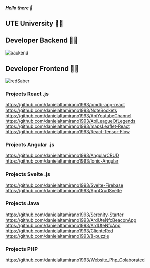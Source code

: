 <h5 >  Hello there  👋 </h5>

## UTE University 👨‍🎓

## Developer Backend 👨‍💻

![backend](https://user-images.githubusercontent.com/64813513/167021686-b09b7051-45ef-4d2a-9863-db926ed3cf03.gif)

## Developer Frontend 👨‍💻

![redSaber](https://user-images.githubusercontent.com/64813513/166987258-b4c6acc4-9944-490b-887b-79cca971513c.gif)

### Projects React .js

https://github.com/danielaltamirano1993/omdb-app-react
https://github.com/danielaltamirano1993/NoteSockets
https://github.com/danielaltamirano1993/ApiYoutubeChannel
https://github.com/danielaltamirano1993/ApiLeagueOfLegends
https://github.com/danielaltamirano1993/mapsLeaflet-React
https://github.com/danielaltamirano1993/React-Tensor-Flow

### Projects Angular .js

https://github.com/danielaltamirano1993/AngularCRUD
https://github.com/danielaltamirano1993/Ionic-Angular

### Projects Svelte .js

https://github.com/danielaltamirano1993/Svelte-Firebase
https://github.com/danielaltamirano1993/AppCrudSvelte

### Projects Java

https://github.com/danielaltamirano1993/Serenity-Starter
https://github.com/danielaltamirano1993/ArdUteNfcBeaconApp
https://github.com/danielaltamirano1993/ArdUteNfcApp
https://github.com/danielaltamirano1993/ClienteRed
https://github.com/danielaltamirano1993/8-puzzle

### Projects PHP

https://github.com/danielaltamirano1993/Website_Php_Colaborated

<!--
**danielaltamirano1993/danielaltamirano1993** is a ✨ _special_ ✨ repository because its `README.md` (this file) appears on your GitHub profile.

Here are some ideas to get you started:

- 🔭 I’m currently working on ...
- 🌱 I’m currently learning ...
- 👯 I’m looking to collaborate on ...
- 🤔 I’m looking for help with ...
- 💬 Ask me about ...
- 📫 How to reach me: ...
- 😄 Pronouns: ...
- ⚡ Fun fact: ...
-->
